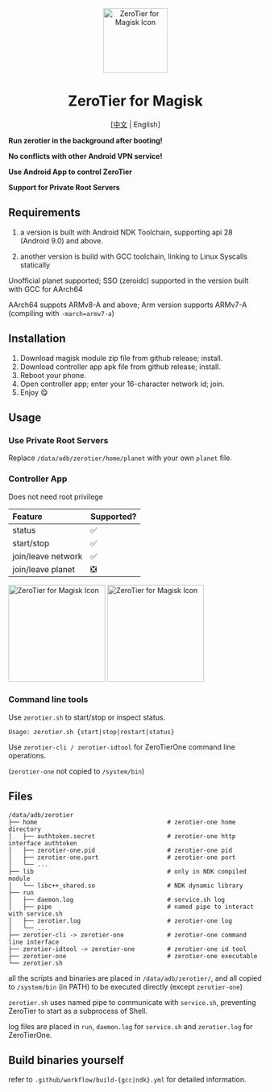 <div align="center">

<img alt="ZeroTier for Magisk Icon" src="https://github.com/eventlOwOp/zerotier-magisk/blob/master/images/icon.png" width="128" />

# ZeroTier for Magisk

[[中文](https://github.com/eventlOwOp/zerotier-magisk/blob/master/README_ZH.md) | English]

</div>
  
**Run zerotier in the background after booting!**

**No conflicts with other Android VPN service!**

**Use Android App to control ZeroTier**

**Support for Private Root Servers**

## Requirements

1. a version is built with Android NDK Toolchain, supporting api 28 (Android 9.0) and above.

2. another version is build with GCC toolchain, linking to Linux Syscalls statically

Unofficial planet supported; SSO (zeroidc) supported in the version built with GCC for AArch64

AArch64 suppots ARMv8-A and above; Arm version supports ARMv7-A (compiling with `-march=armv7-a`)

## Installation

1. Download magisk module zip file from github release; install.
2. Download controller app apk file from github release; install.
3. Reboot your phone.
4. Open controller app; enter your 16-character network id; join.
5. Enjoy 😋

## Usage

### Use Private Root Servers

Replace `/data/adb/zerotier/home/planet` with your own `planet` file.

### Controller App

Does not need root privilege

| Feature            | Supported? |
| :----------------- | :--------- |
| status             | ✅         |
| start/stop         | ✅         |
| join/leave network | ✅         |
| join/leave planet  | ❎         |

<div>
<img alt="ZeroTier for Magisk Icon" src="https://github.com/eventlOwOp/zerotier-magisk/blob/master/images/app_home.jpg" width="192" />
<img alt="ZeroTier for Magisk Icon" src="https://github.com/eventlOwOp/zerotier-magisk/blob/master/images/app_network.jpg" width="192" />
</div>

### Command line tools

Use `zerotier.sh` to start/stop or inspect status.

`Usage: zerotier.sh {start|stop|restart|status}`

Use `zerotier-cli / zerotier-idtool` for ZeroTierOne command line operations.

(`zerotier-one` not copied to `/system/bin`)

## Files

```
/data/adb/zerotier
├── home                                    # zerotier-one home directory
│   ├── authtoken.secret                    # zerotier-one http interface authtoken
│   ├── zerotier-one.pid                    # zerotier-one pid
│   ├── zerotier-one.port                   # zerotier-one port
│   └── ...
├── lib                                     # only in NDK compiled module
│   └── libc++_shared.so                    # NDK dynamic library
├── run
│   ├── daemon.log                          # service.sh log
│   ├── pipe                                # named pipe to interact with service.sh
│   ├── zerotier.log                        # zerotier-one log
│   └── ...
├── zerotier-cli -> zerotier-one            # zerotier-one command line interface
├── zerotier-idtool -> zerotier-one         # zerotier-one id tool
├── zerotier-one                            # zerotier-one executable
└── zerotier.sh
```

all the scripts and binaries are placed in `/data/adb/zerotier/`, and all copied to `/system/bin` (in PATH) to be executed directly (except `zerotier-one`)

`zerotier.sh` uses named pipe to communicate with `service.sh`, preventing ZeroTier to start as a subprocess of Shell.

log files are placed in `run`, `daemon.log` for `service.sh` and `zerotier.log` for ZeroTierOne.

## Build binaries yourself

refer to `.github/workflow/build-{gcc|ndk}.yml` for detailed information.
